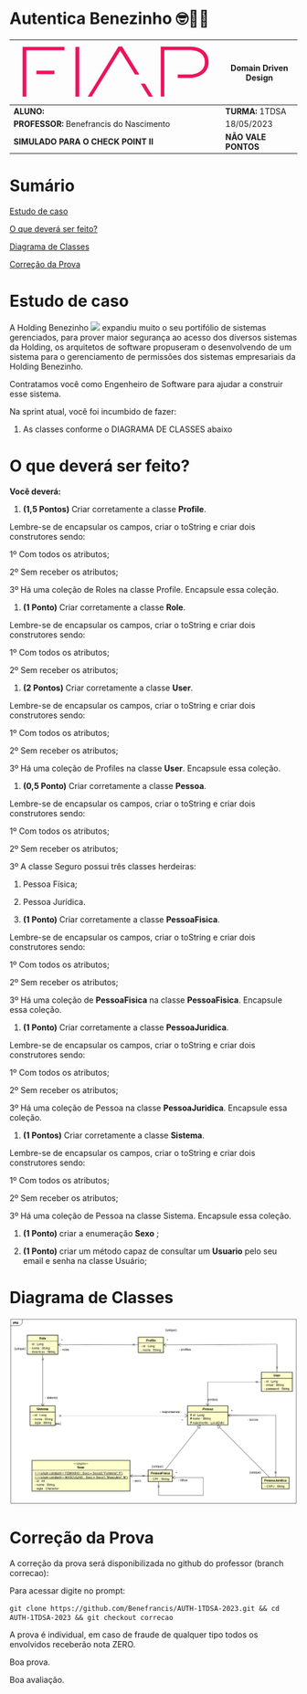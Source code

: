# Autentica Benezinho 🤓👍🏾

| ![](documentos/fiap.jpg)                 | **Domain Driven Design** |
|------------------------------------------|-------------------------------|
| **ALUNO:**                               | **TURMA:** 1TDSA              |
| **PROFESSOR:** Benefrancis do Nascimento | 18/05/2023                    |
| **SIMULADO PARA O CHECK POINT II**       | **NÃO VALE PONTOS**           |

# Sumário


[Estudo de caso ](#_Estudo_de_caso)

[O que deverá ser feito? ](#_O_que_devera_ser_feito)

[Diagrama de Classes ](#_Diagrama_de_Classes)

[Correção da Prova ](#_Correcao)

<a id="_Estudo_de_caso"></a>

# Estudo de caso

A Holding Benezinho ![](RackMultipart20230518-1-gnovuy_html_5188b812c34f88e5.png) expandiu muito o seu portifólio de sistemas gerenciados, para prover maior segurança ao acesso dos diversos sistemas da Holding, os arquitetos de software propuseram o desenvolvendo de um sistema para o gerenciamento de permissões dos sistemas empresariais da Holding Benezinho.

Contratamos você como Engenheiro de Software para ajudar a construir esse sistema.

Na sprint atual, você foi incumbido de fazer:

1. As classes conforme o DIAGRAMA DE CLASSES abaixo

<a id="_O_que_devera_ser_feito"></a>

# O que deverá ser feito?
**Você deverá:**

1. **(1,5 Pontos)** Criar corretamente a classe **Profile**.

Lembre-se de encapsular os campos, criar o toString e criar dois construtores sendo:

1º Com todos os atributos;

2º Sem receber os atributos;

3º Há uma coleção de Roles na classe Profile. Encapsule essa coleção.

1. **(1 Ponto)** Criar corretamente a classe **Role**.

Lembre-se de encapsular os campos, criar o toString e criar dois construtores sendo:

1º Com todos os atributos;

2º Sem receber os atributos;

1. **(2 Pontos)** Criar corretamente a classe **User**.

Lembre-se de encapsular os campos, criar o toString e criar dois construtores sendo:

1º Com todos os atributos;

2º Sem receber os atributos;

3º Há uma coleção de Profiles na classe **User**. Encapsule essa coleção.

1. **(0,5 Ponto)** Criar corretamente a classe **Pessoa**.

Lembre-se de encapsular os campos, criar o toString e criar dois construtores sendo:

1º Com todos os atributos;

2º Sem receber os atributos;

3º A classe Seguro possui três classes herdeiras:

1. Pessoa Física;
2. Pessoa Jurídica.

1. **(1 Ponto)** Criar corretamente a classe **PessoaFisica**.

Lembre-se de encapsular os campos, criar o toString e criar dois construtores sendo:

1º Com todos os atributos;

2º Sem receber os atributos;

3º Há uma coleção de **PessoaFisica** na classe **PessoaFisica**. Encapsule essa coleção.

1. **(1 Ponto)** Criar corretamente a classe **PessoaJuridica**.

Lembre-se de encapsular os campos, criar o toString e criar dois construtores sendo:

1º Com todos os atributos;

2º Sem receber os atributos;

3º Há uma coleção de Pessoa na classe **PessoaJuridica**. Encapsule essa coleção.

1. **(1 Pontos)** Criar corretamente a classe **Sistema**.

Lembre-se de encapsular os campos, criar o toString e criar dois construtores sendo:

1º Com todos os atributos;

2º Sem receber os atributos;

3º Há uma coleção de Pessoa na classe Sistema. Encapsule essa coleção.

1. **(1 Ponto)** criar a enumeração **Sexo** ;

1. **(1 Ponto)** criar um método capaz de consultar um **Usuario** pelo seu email e senha na classe Usuário;

<a id="_Diagrama_de_Classes"></a>

# Diagrama de Classes

<img src="documentos/classes.png">


<a id="_Correcao"></a>

# Correção da Prova

A correção da prova será disponibilizada no github do professor (branch correcao):

Para acessar digite no prompt:

```shell
git clone https://github.com/Benefrancis/AUTH-1TDSA-2023.git && cd AUTH-1TDSA-2023 && git checkout correcao
```

A prova é individual, em caso de fraude de qualquer tipo todos os envolvidos receberão nota ZERO.

Boa prova.

Boa avaliação.
